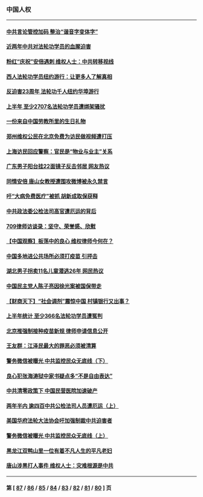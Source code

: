 ### 中国人权
---
#### [中共言论管控加码 整治“谐音字变体字”](../../pages/ncid278/n13779959.md) 
#### [近两年中共对法轮功学员的血腥迫害](../../pages/ncid278/n13778445.md) 
#### [粉红“庆祝”安倍遇刺 维权人士：中共转移视线](../../pages/ncid278/n13778704.md) 
#### [西人法轮功学员纽约游行：让更多人了解真相](../../pages/ncid278/n13778030.md) 
#### [反迫害23周年 法轮功千人纽约华埠游行](../../pages/ncid278/n13777927.md) 
#### [上半年 至少2707名法轮功学员遭绑架骚扰](../../pages/ncid278/n13776397.md) 
#### [一份来自中国劳教所里的生日礼物](../../pages/ncid278/n13777122.md) 
#### [郑州维权公民在北京免费为访民做视频遭打压](../../pages/ncid278/n13777238.md) 
#### [上海访民回应警察：官民是“物业与业主”关系](../../pages/ncid278/n13777046.md) 
#### [广东男子阳台挂22面镜子反击邻居 网友热议](../../pages/ncid278/n13777031.md) 
#### [同情安倍 唐山女教授遭围攻微博被永久禁言](../../pages/ncid278/n13776964.md) 
#### [吁“大病免费医疗”被抓  胡新成取保获释](../../pages/ncid278/n13776806.md) 
#### [中共政法委公检法司高官遭厄运的背后](../../pages/ncid278/n13774880.md) 
#### [709律师访谈录：坚守、荣誉感、欣慰](../../pages/ncid278/n13776376.md) 
#### [【中国观察】板荡中的良心 维权律师今何在？](../../pages/ncid278/n13775584.md) 
#### [中国多地进公共场所必须打疫苗 引抨击](../../pages/ncid278/n13776384.md) 
#### [湖北男子拐卖11名儿童潜逃26年 网民热议](../../pages/ncid278/n13776304.md) 
#### [中国民主党人陈子亮因徐光案被国保带走](../../pages/ncid278/n13776286.md) 
#### [【财商天下】“社会调剂”震惊中国 村镇银行又出事？](../../pages/ncid278/n13775860.md) 
#### [上半年统计 至少366名法轮功学员遭冤判](../../pages/ncid278/n13775603.md) 
#### [北京推强制接种疫苗新规 律师申请信息公开](../../pages/ncid278/n13775519.md) 
#### [王友群：江泽民最大的罪恶必须被清算](../../pages/ncid278/n13775167.md) 
#### [警务微信被曝光 中共监控民众无底线（下）](../../pages/ncid278/n13774421.md) 
#### [良心犯张海涛狱中家书疑点多“不是自由表达”](../../pages/ncid278/n13775029.md) 
#### [中共清零政策下 中国民营医院加速破产](../../pages/ncid278/n13774881.md) 
#### [两年半内 逾四百中共公检法司人员遭厄运（上）](../../pages/ncid278/n13767733.md) 
#### [美国华府法轮大法协会吁加强制裁中共迫害者](../../pages/ncid278/n13774396.md) 
#### [警务微信被曝光 中共监控民众无底线（上）](../../pages/ncid278/n13774420.md) 
#### [黑龙江双鸭山里一位有着不凡人生的平凡老妇](../../pages/ncid278/n13774224.md) 
#### [唐山涉黑打人事件 维权人士：灾难根源是中共](../../pages/ncid278/n13773534.md) 

---
#### 第 [ [87](./87.md) / [86](./86.md) / [85](./85.md) / [84](./84.md) / [83](./83.md) / [82](./82.md) / [81](./81.md) / [80](./80.md) ] 页
